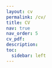 ```yaml
---
layout: cv
permalink: /cv/
title: CV
nav: true
nav_order: 5
cv_pdf: 
description:
toc:
  sidebar: left
---
```

